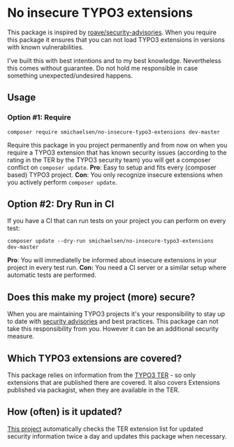 # No insecure TYPO3 extensions

This package is inspired by [roave/security-advisories](https://github.com/Roave/SecurityAdvisories). When you require this package it ensures that you can not load TYPO3 extensions in versions with known vulnerabilities.

I've built this with best intentions and to my best knowledge. Nevertheless this comes without guarantee. Do not hold me responsible in case something unexpected/undesired happens.

## Usage

### Option #1: Require

`composer require smichaelsen/no-insecure-typo3-extensions dev-master`

Require this package in you project permanently and from now on when you require a TYPO3 extension that has known security issues (according to the rating in the TER by the TYPO3 security team) you will get a composer conflict on `composer update`.
**Pro**: Easy to setup and fits every (composer based) TYPO3 project. **Con**: You only recognize insecure extensions when you actively perform `composer update`.

## Option #2: Dry Run in CI

If you have a CI that can run tests on your project you can perform on every test:

`composer update --dry-run smichaelsen/no-insecure-typo3-extensions dev-master`

**Pro**: You will immediatelly be informed about insecure extensions in your project in every test run. **Con:** You need a CI server or a similar setup where automatic tests are performed.


## Does this make my project (more) secure?

When you are maintaining TYPO3 projects it's your responsibility to stay up to date with [security advisories](https://typo3.org/help/security-advisories/) and best practices. This package can not take this responsibility from you. However it can be an additional security measure.

## Which TYPO3 extensions are covered?

This package relies on information from the [TYPO3 TER](https://extensions.typo3.org/) - so only extensions that are published there are covered. It also covers Extensions published via packagist, when they are available in the TER.

## How (often) is it updated?

[This project](https://gitlab.com/smichaelsen/no-insecure-extensions-updater) automatically checks the TER extension list for updated security information twice a day and updates this package when necessary.
